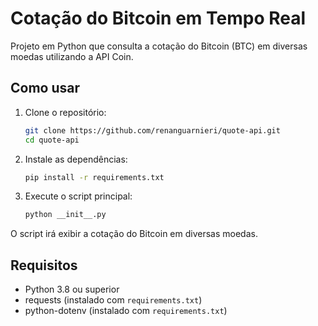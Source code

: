 # Cotação do Bitcoin em Tempo Real

Projeto em Python que consulta a cotação do Bitcoin (BTC) em diversas moedas utilizando a API Coin.

## Como usar

1. Clone o repositório:

    ```bash
    git clone https://github.com/renanguarnieri/quote-api.git
    cd quote-api
    ```

2. Instale as dependências:

    ```bash
    pip install -r requirements.txt
    ```

3. Execute o script principal:

    ```bash
    python __init__.py
    ```

O script irá exibir a cotação do Bitcoin em diversas moedas.

## Requisitos

- Python 3.8 ou superior
- requests (instalado com `requirements.txt`)
- python-dotenv (instalado com `requirements.txt`)

